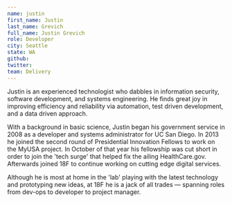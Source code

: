 ```yaml
---
name: justin
first_name: Justin
last_name: Grevich
full_name: Justin Grevich
role: Developer
city: Seattle
state: WA
github:
twitter:
team: Delivery
---
```



Justin is an experienced technologist who dabbles in information security, software development, and systems engineering. He finds great joy in improving efficiency and reliability via automation, test driven development, and a data driven approach.

With a background in basic science, Justin began his government service in 2008 as a developer and systems administrator for UC San Diego. In 2013 he joined the second round of Presidential Innovation Fellows to work on the MyUSA project. In October of that year his fellowship was cut short in order to join the 'tech surge' that helped fix the ailing HealthCare.gov. Afterwards joined 18F to continue working on cutting edge digital services.

Although he is most at home in the 'lab' playing with the latest technology and prototyping new ideas, at 18F he is a jack of all trades — spanning roles from dev-ops to developer to project manager.
